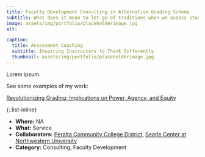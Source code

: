 ```yaml
---
title: Faculty Development Consulting in Alternative Grading Schema
subtitle: What does it mean to let go of traditions when we assess student learning?
image: assets/img/portfolio/placeholderimage.jpg
alt: 

caption:
  title: Assessment Coaching
  subtitle: Inspiring Instructors to Think Differently
  thumbnail: assets/img/portfolio/placeholderimage.jpg
---
```

Lorem ipsum.

See some examples of my work:

[Revolutionizing Grading: Implications on Power, Agency, and Equity](https://peer.asee.org/revolutionizing-grading-implications-on-power-agency-and-equity)

{:.list-inline}
- **Where:** NA
- **What:** Service
- **Collaborators:** [Peralta Community College District](https://www.peralta.edu/), [Searle Center at Northwestern University](https://searle.northwestern.edu/)
- **Category:** Consulting, Faculty Development

